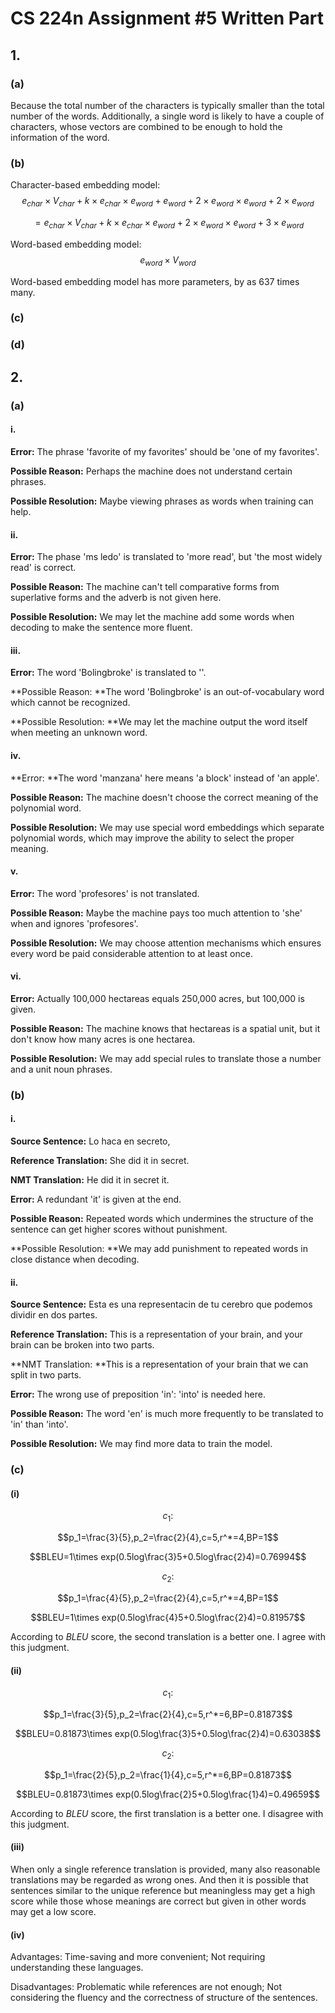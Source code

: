# CS 224n Assignment #5 Written Part

## 1.

### (a)

Because the total number of the characters is typically smaller than the total number of the words. Additionally, a single word is likely to have a couple of characters, whose vectors are combined to be enough to hold the information of the word.

### (b)

Character-based embedding model: $$e_{char}\times V_{char}+k\times e_{char}\times e_{word}+e_{word}+2\times e_{word}\times e_{word}+2\times e_{word}$$

$$=e_{char}\times V_{char}+k\times e_{char}\times e_{word}+2\times e_{word}\times e_{word}+3\times e_{word}$$

Word-based embedding model:  $$e_{word}\times V_{word}$$

Word-based embedding model has more parameters, by as 637 times many.

### (c)



### (d)



## 2.

### (a)

#### i.

**Error:** The phrase 'favorite of my favorites' should be 'one of my favorites'.

**Possible Reason:** Perhaps the machine does not understand certain phrases.

**Possible Resolution:** Maybe viewing phrases as words when training can help.

#### ii.

**Error:** The phase 'ms ledo' is translated to 'more read', but 'the most widely read' is correct.

**Possible Reason:** The machine can't tell comparative forms from superlative forms and the adverb is not given here.

**Possible Resolution:** We may let the machine add some words when decoding to make the sentence more fluent.

#### iii.

**Error:** The word 'Bolingbroke' is translated to '<unk>'.

**Possible Reason: **The word 'Bolingbroke' is an out-of-vocabulary word which cannot be recognized.

**Possible Resolution: **We may let the machine output the word itself when meeting an unknown word.

#### iv.

**Error: **The word 'manzana' here means 'a block' instead of 'an apple'.

**Possible Reason:** The machine doesn't choose the correct meaning of the polynomial word.

**Possible Resolution:** We may use special word embeddings which separate polynomial words, which may improve the ability to select the proper meaning.

#### v.

**Error:** The word 'profesores' is not translated.

**Possible Reason:** Maybe the machine pays too much attention to 'she' when and ignores 'profesores'.

**Possible Resolution:** We may choose attention mechanisms which ensures every word be paid considerable attention to at least once.

#### vi.

**Error:** Actually 100,000 hectareas equals 250,000 acres, but 100,000 is given.

**Possible Reason:** The machine knows that hectareas is a spatial unit, but it don't know how many acres is one hectarea.

**Possible Resolution:** We may add special rules to translate those a number and a unit noun phrases.

### (b)

#### i.

**Source Sentence:** Lo haca en secreto,

**Reference Translation:** She did it in secret.

**NMT Translation:** He did it in secret it.

**Error:** A redundant 'it' is given at the end.

**Possible Reason:** Repeated words which undermines the structure of the sentence can get higher scores without punishment.

**Possible Resolution: **We may add punishment to repeated words in close distance when decoding.

#### ii.

**Source Sentence:** Esta es una representacin de tu cerebro que podemos dividir en dos partes.

**Reference Translation:** This is a representation of your brain,  and your brain can be broken into two parts.

**NMT Translation: **This is a representation of your brain that we can split in two parts.

**Error:** The wrong use of preposition 'in': 'into' is needed here.

**Possible Reason:** The word 'en' is much more frequently to be translated to 'in' than 'into'.

**Possible Resolution:** We may find more data to train the model.

### (c)

#### (i)

$$c_1:$$

$$p_1=\frac{3}{5},p_2=\frac{2}{4},c=5,r^*=4,BP=1$$

$$BLEU=1\times exp(0.5log\frac{3}5+0.5log\frac{2}4)=0.76994$$

$$c_2:$$

$$p_1=\frac{4}{5},p_2=\frac{2}{4},c=5,r^*=4,BP=1$$

$$BLEU=1\times exp(0.5log\frac{4}5+0.5log\frac{2}4)=0.81957$$

According to *BLEU* score, the second translation is a better one. I agree with this judgment.

#### (ii)

$$c_1:$$

$$p_1=\frac{3}{5},p_2=\frac{2}{4},c=5,r^*=6,BP=0.81873$$

$$BLEU=0.81873\times exp(0.5log\frac{3}5+0.5log\frac{2}4)=0.63038$$

$$c_2:$$

$$p_1=\frac{2}{5},p_2=\frac{1}{4},c=5,r^*=6,BP=0.81873$$

$$BLEU=0.81873\times exp(0.5log\frac{2}5+0.5log\frac{1}4)=0.49659$$

According to *BLEU* score, the first translation is a better one. I disagree with this judgment.

#### (iii)

When only a single reference translation is provided, many also reasonable translations may be regarded as wrong ones. And then it is possible that sentences similar to the unique reference but meaningless may get a high score while those whose meanings are correct but given in other words may get a low score.

#### (iv)

Advantages: Time-saving and more convenient; Not requiring understanding these languages.

Disadvantages: Problematic while references are not enough; Not considering the fluency and the correctness of structure of the sentences.

